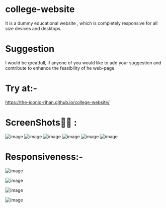 # college-website
It is a dummy educational website , which is completely responsive for all size devices and desktops.
# Suggestion 
I would be greatfull, if anyone of you would like to add your suggestion and contribute to enhance the feasibility of
he web-page.

# Try at:-
https://the-iconic-rihan.github.io/college-website/

# ScreenShots📸📸 :
![image](https://user-images.githubusercontent.com/68491627/121992374-25b50500-cdbf-11eb-8622-26a8e6e2aaae.png)
![image](https://user-images.githubusercontent.com/68491627/121992407-382f3e80-cdbf-11eb-9b89-e41270a73deb.png)
![image](https://user-images.githubusercontent.com/68491627/121992463-509f5900-cdbf-11eb-9a71-3fff523c9592.png)
![image](https://user-images.githubusercontent.com/68491627/121992492-5d23b180-cdbf-11eb-96cb-09b9d9f2d495.png)
![image](https://user-images.githubusercontent.com/68491627/121992511-67de4680-cdbf-11eb-8a10-50f6c78170d9.png)
![image](https://user-images.githubusercontent.com/68491627/121992566-83e1e800-cdbf-11eb-935c-b5aefd9636fb.png)

# Responsiveness:-
![image](https://user-images.githubusercontent.com/68491627/121992621-9f4cf300-cdbf-11eb-9d91-bab4e118232e.png)

![image](https://user-images.githubusercontent.com/68491627/121992673-b7247700-cdbf-11eb-9df6-26aeb258d1e9.png)

![image](https://user-images.githubusercontent.com/68491627/121992715-c99eb080-cdbf-11eb-8726-b3ed32759a0f.png)

![image](https://user-images.githubusercontent.com/68491627/121992752-dde2ad80-cdbf-11eb-88f1-ab0c6fc3a48a.png)
